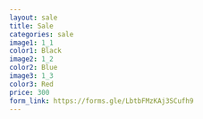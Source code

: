 ```yaml
---
layout: sale
title: Sale
categories: sale
image1: 1_1
color1: Black
image2: 1_2
color2: Blue
image3: 1_3
color3: Red
price: 300 
form_link: https://forms.gle/LbtbFMzKAj3SCufh9
---
```

